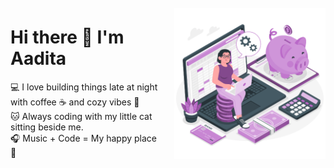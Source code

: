 <div style="display: flex; align-items: center; justify-content: space-between;">

  <!-- Left Side (Text) -->
  <div style="flex: 1; padding-right: 20px;">
    
  # Hi there 👋 I'm Aadita  

  💻 I love building things late at night with coffee ☕ and cozy vibes 🌸  
  🐱 Always coding with my little cat sitting beside me.  
  🎧 Music + Code = My happy place 💜  

  </div>

  <!-- Right Side (GIF) -->
  <div style="flex: 1; text-align: center;">
    <img src="Manage money.gif" alt="managing money" width="300"/>
  </div>

</div>
